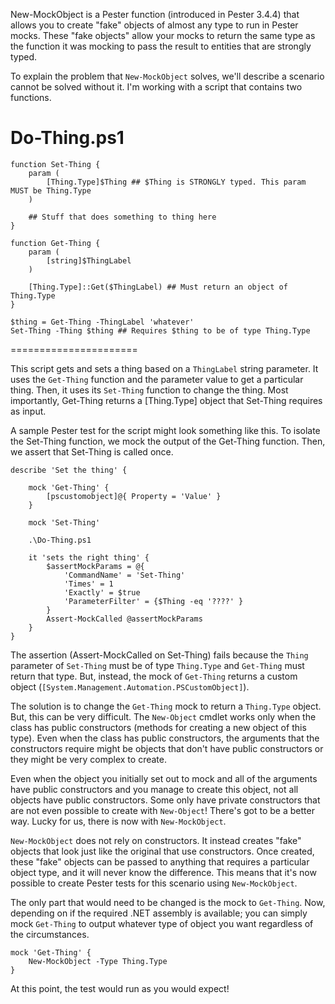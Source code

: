 New-MockObject is a Pester function (introduced in Pester 3.4.4) that allows you to create "fake" objects of almost any type to run in Pester mocks. These "fake objects" allow your mocks to return the same type as the function it was mocking to pass the result to entities that are strongly typed.

To explain the problem that `New-MockObject` solves, we'll describe a scenario cannot be solved without it. I'm working with a script that contains two functions.

Do-Thing.ps1
================
    function Set-Thing {
        param (
            [Thing.Type]$Thing ## $Thing is STRONGLY typed. This param MUST be Thing.Type
        )

        ## Stuff that does something to thing here
    }

    function Get-Thing {
        param (
            [string]$ThingLabel
        )

        [Thing.Type]::Get($ThingLabel) ## Must return an object of Thing.Type
    }

    $thing = Get-Thing -ThingLabel 'whatever'
    Set-Thing -Thing $thing ## Requires $thing to be of type Thing.Type
======================

This script gets and sets a thing based on a `ThingLabel` string parameter. It uses the `Get-Thing` function and the parameter value to get a particular thing. Then, it uses its `Set-Thing` function to change the thing. Most importantly, Get-Thing returns a [Thing.Type] object that Set-Thing requires as input.

A sample Pester test for the script might look something like this. To isolate the Set-Thing function, we mock the output of the Get-Thing function. Then, we assert that Set-Thing is called once.

    describe 'Set the thing' {
    
        mock 'Get-Thing' {
            [pscustomobject]@{ Property = 'Value' }
        }

        mock 'Set-Thing'

        .\Do-Thing.ps1    

        it 'sets the right thing' {
            $assertMockParams = @{
                'CommandName' = 'Set-Thing'
                'Times' = 1
                'Exactly' = $true
                'ParameterFilter' = {$Thing -eq '????' }
            }
            Assert-MockCalled @assertMockParams 
        }
    }

The assertion (Assert-MockCalled on Set-Thing) fails because the `Thing` parameter of `Set-Thing` must be of type `Thing.Type` and `Get-Thing` must return that type. But, instead, the mock of `Get-Thing` returns a custom object (`[System.Management.Automation.PSCustomObject]`).

The solution is to change the `Get-Thing` mock to return a `Thing.Type` object. But, this can be very difficult. The `New-Object` cmdlet works only when the class has public constructors (methods for creating a new object of this type). Even when the class has public constructors, the arguments that the constructors require might be objects that don't have public constructors or they might be very complex to create.

Even when the object you initially set out to mock and all of the arguments have public constructors and you manage to create this object, not all objects have public constructors. Some only have private constructors that are not even possible to create with `New-Object`! There's got to be a better way. Lucky for us, there is now with `New-MockObject`.

`New-MockObject` does not rely on constructors. It instead creates "fake" objects that look just like the original that use constructors. Once created, these "fake" objects can be passed to anything that requires a particular object type, and it will never know the difference. This means that it's now possible to create Pester tests for this scenario using `New-MockObject`.

The only part that would need to be changed is the mock to `Get-Thing`. Now, depending on if the required .NET assembly is available; you can simply mock `Get-Thing` to output whatever type of object you want regardless of the circumstances.

    mock 'Get-Thing' {
        New-MockObject -Type Thing.Type
    }

At this point, the test would run as you would expect!